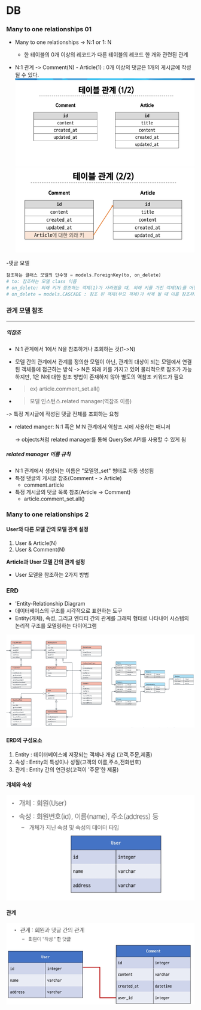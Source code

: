 # DB 
### Many to one relationships 01

- Many to one relationships -> N:1 or 1: N
  - 한 테이블의 0개 이상의 레코드가 다른 테이블의 레코드 한 개와 관련된 관계

- N:1 관계
-> Comment(N) - Article(1) : 0개 이상의 댓글은 1개의 게시글에 작성될 수 있다.
![alt text](image-2.png)
![alt text](image-3.png)

-댓글 모델
```py
참조하는 클래스 모델의 단수형 = models.ForeignKey(to, on_delete)
# to: 참조하는 모델 class 이름
# on_delete: 외래 키가 참조하는 객체(1)가 사라졌을 때, 외래 키를 가진 객체(N)를 어떻게 처리할 지를 정의하는 설정(데이터 무결성) 
# on_delete = models.CASCADE : 참조 된 객체(부모 객체)가 삭제 될 때 이를 참조하는 모든 객체도 삭제되도록 지정
```


### 관계 모델 참조
---

##### 역참조
- N:1 관계에서 1에서 N을 참조하거나 조회하는 것(1->N)
- 모델 간의 관계에서 관계를 정의한 모델이 아닌, 관계의 대상이 되는 모델에서 연결된 객체들에 접근하는 방식
-> N은 외래 키를 가지고 있어 물리적으로 참조가 가능하지만, 1은 N에 대한 참조 방법이 존재하지 않아 별도의 역참조 키워드가 필요

- > ex) article.comment_set.all()
-  >모델 인스턴스.related manager(역참조 이름)

-> 특정 게시글에 작성된 댓글 전체를 조회하는 요청

- related manger: N:1 혹은 M:N 관계에서 역참조 시에 사용하는 매니저
  
  -> objects처럼 related manager를 통해 QuerySet API를 사용할 수 있게 됨

##### related manager 이름 규칙
- N:1 관계에서 생성되는 이름은 "모델명_set" 형태로 자동 생성됨
- 특정 댓글의 게시글 참조(Comment - > Article) 
   - comment.article
- 특정 게시글의 댓글 목록 참조(Article -> Comment)
  - article.comment_set.all()

### Many to one relationships 2

#### User와 다른 모델 간의 모델 관계 설정
1. User & Article(N)
2. User & Comment(N)

**Article과 User 모델 간의 관계 설정**
- User 모델을 참조하는 2가지 방법


### ERD
- 'Entity-Relationship Diagram
- 데이터베이스의 구조를 시각적으로 표현하는 도구
- Entity(개체), 속성, 그리고 엔티티 간의 관계를 그래픽 형태로 나타내어 시스템의 논리적 구조를 모델링하는 다이어그램

![alt text](image-4.png)

#### ERD의 구성요소
1. Entity : 데이터베이스에 저장되는 객체나 개념 (고객,주문,제품)
2. 속성 : Entity의 특성이나 성질(고객의 이름,주소,전화번호)
3. 관계 : Entity 간의 연관성(고객이 '주문'한 제품)

#### 개체와 속성
![alt text](image-5.png)
#### 관계
![alt text](image-6.png)